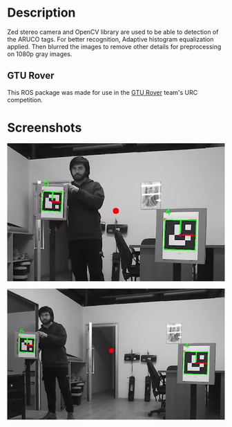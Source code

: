 # Description
Zed stereo camera and OpenCV library are used to be able to detection of the ARUCO tags. For better recognition, Adaptive histogram equalization applied. Then blurred the images to remove other details for preprocessing on 1080p gray images.

## GTU Rover
This ROS package was made for use in the [GTU Rover](https://www.youtube.com/watch?v=uv-LEvk_AX8) team's URC competition.  

# Screenshots
![First](images/1.png)

![Second](images/2.png)
